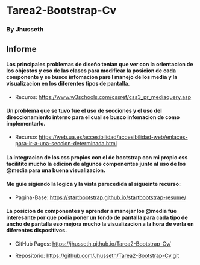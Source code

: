 # Tarea2-Bootstrap-Cv

### By Jhusseth

## Informe

#### Los principales problemas de diseño tenían que ver con la orientacion de los objestos y eso de las clases para modificar la posicion de cada componente y se busco infomacion pare l manejo de los media y la visualizacion en los diferentes tipos de pantalla.
* Recuros: https://www.w3schools.com/cssref/css3_pr_mediaquery.asp

#### Un problema que se tuvo fue el uso de secciones y el uso del direccionamiento interno para el cual se busco infomacion de como implementarlo.
* Recurso: https://web.ua.es/accesibilidad/accesibilidad-web/enlaces-para-ir-a-una-seccion-determinada.html

#### La integracion de los css propios con el de bootstrap con mi propio css facilitito mucho la edicion de algunos componentes junto al uso de los @media para una buena visualizacion.

#### Me guie sigiendo la logica y la vista parecedida al sigueinte recurso:
* Pagina-Base: https://startbootstrap.github.io/startbootstrap-resume/

#### La posicion de componentes y aprender a manejar los @media fue interesante por que podia poner un fondo de pantalla para cada tipo de ancho de pantalla eso mejora mucho la visualizacion a la hora de verla en diferentes dispositivos. 


* GitHub Pages: https://jhusseth.github.io/Tarea2-Bootstrap-Cv/

* Repositorio: https://github.com/Jhusseth/Tarea2-Bootstrap-Cv.git
